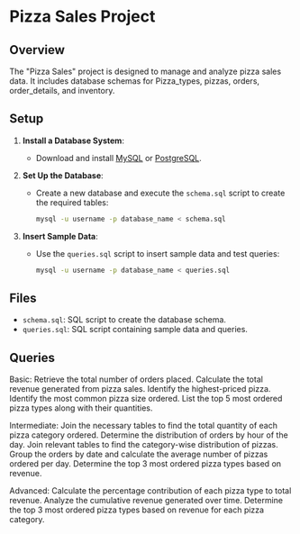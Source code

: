 # Pizza Sales Project

## Overview
The "Pizza Sales" project is designed to manage and analyze pizza sales data. It includes database schemas for Pizza_types, pizzas, orders, order_details, and inventory.

## Setup

1. **Install a Database System**:
   - Download and install [MySQL](https://dev.mysql.com/downloads/) or [PostgreSQL](https://www.postgresql.org/download/).

2. **Set Up the Database**:
   - Create a new database and execute the `schema.sql` script to create the required tables:
     ```bash
     mysql -u username -p database_name < schema.sql
     ```

3. **Insert Sample Data**:
   - Use the `queries.sql` script to insert sample data and test queries:
     ```bash
     mysql -u username -p database_name < queries.sql
     ```

## Files

- `schema.sql`: SQL script to create the database schema.
- `queries.sql`: SQL script containing sample data and queries.

## Queries

Basic:
Retrieve the total number of orders placed.
Calculate the total revenue generated from pizza sales.
Identify the highest-priced pizza.
Identify the most common pizza size ordered.
List the top 5 most ordered pizza types along with their quantities.


Intermediate:
Join the necessary tables to find the total quantity of each pizza category ordered.
Determine the distribution of orders by hour of the day.
Join relevant tables to find the category-wise distribution of pizzas.
Group the orders by date and calculate the average number of pizzas ordered per day.
Determine the top 3 most ordered pizza types based on revenue.

Advanced:
Calculate the percentage contribution of each pizza type to total revenue.
Analyze the cumulative revenue generated over time.
Determine the top 3 most ordered pizza types based on revenue for each pizza category.





